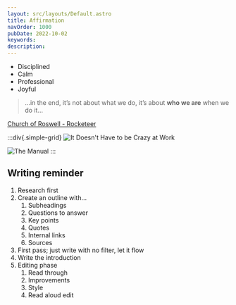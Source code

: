 ```yaml
---
layout: src/layouts/Default.astro
title: Affirmation
navOrder: 1000
pubDate: 2022-10-02
keywords: 
description: 
---
```


- Disciplined
- Calm
- Professional
- Joyful

> …in the end, it’s not about what we do, it’s about **who we are** when we do it…

[Church of Roswell - Rocketeer](https://www.youtube.com/watch?v=LkIe4wYR1f8)

:::div{.simple-grid}
![It Doesn't Have to be Crazy at Work](/img/2020/10/idhtbcaw.jpg)

![The Manual](/img/2020/10/the-manual.jpg)
:::

## Writing reminder

1. Research first
2. Create an outline with… 
    1. Subheadings
    2. Questions to answer
    3. Key points
    4. Quotes
    5. Internal links
    6. Sources
3. First pass; just write with no filter, let it flow
4. Write the introduction
5. Editing phase 
    1. Read through
    2. Improvements
    3. Style
    4. Read aloud edit